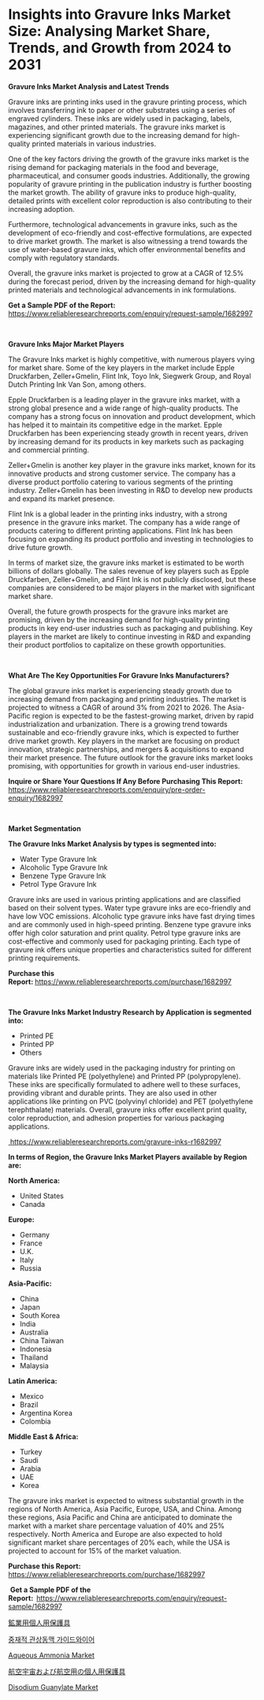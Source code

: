 <p><h1>Insights into Gravure Inks Market Size: Analysing Market Share, Trends, and Growth from 2024 to 2031</h1></p><p><strong>Gravure Inks Market Analysis and Latest Trends</strong></p>
<p><p>Gravure inks are printing inks used in the gravure printing process, which involves transferring ink to paper or other substrates using a series of engraved cylinders. These inks are widely used in packaging, labels, magazines, and other printed materials. The gravure inks market is experiencing significant growth due to the increasing demand for high-quality printed materials in various industries.</p><p>One of the key factors driving the growth of the gravure inks market is the rising demand for packaging materials in the food and beverage, pharmaceutical, and consumer goods industries. Additionally, the growing popularity of gravure printing in the publication industry is further boosting the market growth. The ability of gravure inks to produce high-quality, detailed prints with excellent color reproduction is also contributing to their increasing adoption.</p><p>Furthermore, technological advancements in gravure inks, such as the development of eco-friendly and cost-effective formulations, are expected to drive market growth. The market is also witnessing a trend towards the use of water-based gravure inks, which offer environmental benefits and comply with regulatory standards.</p><p>Overall, the gravure inks market is projected to grow at a CAGR of 12.5% during the forecast period, driven by the increasing demand for high-quality printed materials and technological advancements in ink formulations.</p></p>
<p><strong>Get a Sample PDF of the Report:&nbsp;</strong> <a href="https://www.reliableresearchreports.com/enquiry/request-sample/1682997">https://www.reliableresearchreports.com/enquiry/request-sample/1682997</a></p>
<p>&nbsp;</p>
<p><strong>Gravure Inks Major Market Players</strong></p>
<p><p>The Gravure Inks market is highly competitive, with numerous players vying for market share. Some of the key players in the market include Epple Druckfarben, Zeller+Gmelin, Flint Ink, Toyo Ink, Siegwerk Group, and Royal Dutch Printing Ink Van Son, among others.</p><p>Epple Druckfarben is a leading player in the gravure inks market, with a strong global presence and a wide range of high-quality products. The company has a strong focus on innovation and product development, which has helped it to maintain its competitive edge in the market. Epple Druckfarben has been experiencing steady growth in recent years, driven by increasing demand for its products in key markets such as packaging and commercial printing.</p><p>Zeller+Gmelin is another key player in the gravure inks market, known for its innovative products and strong customer service. The company has a diverse product portfolio catering to various segments of the printing industry. Zeller+Gmelin has been investing in R&D to develop new products and expand its market presence.</p><p>Flint Ink is a global leader in the printing inks industry, with a strong presence in the gravure inks market. The company has a wide range of products catering to different printing applications. Flint Ink has been focusing on expanding its product portfolio and investing in technologies to drive future growth.</p><p>In terms of market size, the gravure inks market is estimated to be worth billions of dollars globally. The sales revenue of key players such as Epple Druckfarben, Zeller+Gmelin, and Flint Ink is not publicly disclosed, but these companies are considered to be major players in the market with significant market share.</p><p>Overall, the future growth prospects for the gravure inks market are promising, driven by the increasing demand for high-quality printing products in key end-user industries such as packaging and publishing. Key players in the market are likely to continue investing in R&D and expanding their product portfolios to capitalize on these growth opportunities.</p></p>
<p>&nbsp;</p>
<p><strong>What Are The Key Opportunities For Gravure Inks Manufacturers?</strong></p>
<p><p>The global gravure inks market is experiencing steady growth due to increasing demand from packaging and printing industries. The market is projected to witness a CAGR of around 3% from 2021 to 2026. The Asia-Pacific region is expected to be the fastest-growing market, driven by rapid industrialization and urbanization. There is a growing trend towards sustainable and eco-friendly gravure inks, which is expected to further drive market growth. Key players in the market are focusing on product innovation, strategic partnerships, and mergers & acquisitions to expand their market presence. The future outlook for the gravure inks market looks promising, with opportunities for growth in various end-user industries.</p></p>
<p><strong>Inquire or Share Your Questions If Any Before Purchasing This Report:</strong> <a href="https://www.reliableresearchreports.com/enquiry/pre-order-enquiry/1682997">https://www.reliableresearchreports.com/enquiry/pre-order-enquiry/1682997</a></p>
<p>&nbsp;</p>
<p><strong>Market Segmentation</strong></p>
<p><strong>The Gravure Inks Market Analysis by types is segmented into:</strong></p>
<p><ul><li>Water Type Gravure Ink</li><li>Alcoholic Type Gravure Ink</li><li>Benzene Type Gravure Ink</li><li>Petrol Type Gravure Ink</li></ul></p>
<p><p>Gravure inks are used in various printing applications and are classified based on their solvent types. Water type gravure inks are eco-friendly and have low VOC emissions. Alcoholic type gravure inks have fast drying times and are commonly used in high-speed printing. Benzene type gravure inks offer high color saturation and print quality. Petrol type gravure inks are cost-effective and commonly used for packaging printing. Each type of gravure ink offers unique properties and characteristics suited for different printing requirements.</p></p>
<p><strong>Purchase this Report:&nbsp;</strong><a href="https://www.reliableresearchreports.com/purchase/1682997">https://www.reliableresearchreports.com/purchase/1682997</a></p>
<p>&nbsp;</p>
<p><strong>The Gravure Inks Market Industry Research by Application is segmented into:</strong></p>
<p><ul><li>Printed PE</li><li>Printed PP</li><li>Others</li></ul></p>
<p><p>Gravure inks are widely used in the packaging industry for printing on materials like Printed PE (polyethylene) and Printed PP (polypropylene). These inks are specifically formulated to adhere well to these surfaces, providing vibrant and durable prints. They are also used in other applications like printing on PVC (polyvinyl chloride) and PET (polyethylene terephthalate) materials. Overall, gravure inks offer excellent print quality, color reproduction, and adhesion properties for various packaging applications.</p></p>
<p><a href="https://www.reliableresearchreports.com/gravure-inks-r1682997">&nbsp;https://www.reliableresearchreports.com/gravure-inks-r1682997</a></p>
<p><strong>In terms of Region, the Gravure Inks Market Players available by Region are:</strong></p>
<p>
    <p> <strong> North America: </strong>
        <ul>
            <li>United States</li>
            <li>Canada</li>
        </ul>
        </p> 
    <p> <strong> Europe: </strong>
        <ul>
            <li>Germany</li>
            <li>France</li>
            <li>U.K.</li>
            <li>Italy</li>
            <li>Russia</li>
        </ul>
        </p> 
    <p> <strong> Asia-Pacific: </strong>
        <ul>
            <li>China</li>
            <li>Japan</li>
            <li>South Korea</li>
            <li>India</li>
            <li>Australia</li>
            <li>China Taiwan</li>
            <li>Indonesia</li>
            <li>Thailand</li>
            <li>Malaysia</li>
        </ul>
        </p> 
    <p> <strong> Latin America: </strong>
        <ul>
            <li>Mexico</li>
            <li>Brazil</li>
            <li>Argentina Korea</li>
            <li>Colombia</li>
        </ul>
        </p> 
    <p> <strong> Middle East & Africa: </strong>
        <ul>
            <li>Turkey</li>
            <li>Saudi</li>
            <li>Arabia</li>
            <li>UAE</li>
            <li>Korea</li>
        </ul>
    </p>
    </p>
<p><p>The gravure inks market is expected to witness substantial growth in the regions of North America, Asia Pacific, Europe, USA, and China. Among these regions, Asia Pacific and China are anticipated to dominate the market with a market share percentage valuation of 40% and 25% respectively. North America and Europe are also expected to hold significant market share percentages of 20% each, while the USA is projected to account for 15% of the market valuation.</p></p>
<p><strong>Purchase this Report: </strong><a href="https://www.reliableresearchreports.com/purchase/1682997">https://www.reliableresearchreports.com/purchase/1682997</a></p>
<p>&nbsp;<strong>Get a Sample PDF of the Report:&nbsp;&nbsp;</strong><a href="https://www.reliableresearchreports.com/enquiry/request-sample/1682997">https://www.reliableresearchreports.com/enquiry/request-sample/1682997</a></p>
<p><strong></strong></p>
<p><p><a href="https://medium.com/@orlohagenes_12279/%E6%8E%A1%E6%8E%98%E7%94%A8%E5%80%8B%E4%BA%BA%E9%98%B2%E8%AD%B7%E5%85%B7%E5%B8%82%E5%A0%B4%E3%81%AE%E6%88%90%E9%95%B7%E5%B1%95%E6%9C%9B-2024%E5%B9%B4%E3%81%8B%E3%82%892031%E5%B9%B4-%E5%B8%82%E5%A0%B4%E3%81%AE%E3%83%88%E3%83%AC%E3%83%B3%E3%83%89%E5%88%86%E6%9E%90%E3%81%AB%E3%82%88%E3%82%8B%E3%82%A2%E3%83%97%E3%83%AA%E3%82%B1%E3%83%BC%E3%82%B7%E3%83%A7%E3%83%B3-%E5%9C%B0%E5%9F%9F%E3%81%AE%E8%A6%8B%E9%80%9A%E3%81%97-%E5%8F%8E%E7%9B%8A%E3%82%92-%E3%81%AEcagr%E3%81%A7%E4%BA%88%E6%B8%AC-2a7bea503413">鉱業用個人用保護具</a></p><p><a href="https://medium.com/@tarynhermanii/%EC%8B%AC%EA%B7%BC-%ED%88%AC%EA%B3%BC-%EA%B0%80%EC%9D%B4%EB%93%9C-%EC%99%80%EC%9D%B4%EC%96%B4-%EC%82%B0%EC%97%85-%EB%B6%84%EC%84%9D-%EB%B3%B4%EA%B3%A0%EC%84%9C-%EC%82%B0%EC%97%85-%EA%B7%9C%EB%AA%A8-%EC%A0%90%EC%9C%A0%EC%9C%A8-%EC%9D%91%EC%9A%A9-%EB%B6%84%EC%95%BC-%EB%B0%8F-%EC%A7%80%EC%97%AD%EB%B3%84-%EB%8F%99%ED%96%A5-%EA%B2%BD%EC%9F%81-%EC%A0%84%EB%9E%B5-2024-2031-abd5a2dd29bc">중재적 관상동맥 가이드와이어</a></p><p><a href="https://github.com/amapolalg/Market-Research-Report-List-1/blob/main/aqueous-ammonia-market.md">Aqueous Ammonia Market</a></p><p><a href="https://medium.com/@orlohagenes_12279/2024%E5%B9%B4%E3%81%8B%E3%82%892031%E5%B9%B4%E3%81%BE%E3%81%A7%E3%81%AE%E6%9C%9F%E9%96%93%E3%81%AB%E3%81%8A%E3%81%91%E3%82%8B%E8%88%AA%E7%A9%BA%E5%AE%87%E5%AE%99%E7%94%A8%E5%80%8B%E4%BA%BA%E9%98%B2%E8%AD%B7%E5%85%B7%E3%81%AE%E3%82%B0%E3%83%AD%E3%83%BC%E3%83%90%E3%83%AB%E5%B8%82%E5%A0%B4%E6%A9%9F%E4%BC%9A%E3%81%A8%E4%BA%88%E6%B8%AC-06dd6680afcb">航空宇宙および航空用の個人用保護具</a></p><p><a href="https://github.com/kumertitash/Market-Research-Report-List-1/blob/main/disodium-guanylate-market.md">Disodium Guanylate Market</a></p></p>